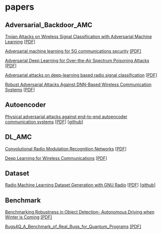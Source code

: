 # papers
## Adversarial_Backdoor_AMC
[Trojan Attacks on Wireless Signal Classification with Adversarial Machine Learning](https://ieeexplore.ieee.org/abstract/document/8935782) [[PDF](
https://arxiv.org/pdf/1910.10766.pdf?ref=https://githubhelp.com)]

[Adversarial machine learning for 5G communications security](https://onlinelibrary.wiley.com/doi/abs/10.1002/9781119723950.ch14) [[PDF]](https://arxiv.org/pdf/2101.02656)

[Adversarial Deep Learning for Over-the-Air Spectrum Poisoning Attacks](https://ieeexplore.ieee.org/abstract/document/8887196/) [[PDF](https://arxiv.org/pdf/1911.00500)]

[Adversarial attacks on deep-learning based radio signal classification](https://ieeexplore.ieee.org/abstract/document/8449065/) [[PDF](https://arxiv.org/pdf/1808.07713)]

[Robust Adversarial Attacks Against DNN-Based Wireless Communication Systems](https://dl.acm.org/doi/abs/10.1145/3460120.3484777?casa_token=w6vY99St3WIAAAAA:UL8kxGKfmCOaqPuVuSSohjh7HZpOTNR7KWHkkoYUgxgWBNZittKS5U5a-n6H2hf0X1a-36J01SD6rQ) [[PDF](https://dl.acm.org/doi/pdf/10.1145/3460120.3484777?casa_token=OcWboLd8vvYAAAAA:D5R6_3E00KScrQWK3bvt_w_9131UA22NLf7zg9sOjmNHXDSfw7ks03QLHK63ve2OuG7fbqjvNhT5hQ)]

## Autoencoder
[Physical adversarial attacks against end-to-end autoencoder communication systems](https://ieeexplore.ieee.org/abstract/document/8651357/) [[PDF](https://arxiv.org/pdf/1902.08391)] [[github](https://github.com/meysamsadeghi/Security-and-Robustness-of-Deep-Learning-in-Wireless-Communication-Systems)]






## DL_AMC
[Convolutional Radio Modulation Recognition
Networks](https://link.springer.com/chapter/10.1007/978-3-319-44188-7_16) [[PDF](https://arxiv.org/pdf/1602.04105.pdf?ref=https://githubhelp.com)]

[Deep Learning for Wireless Communications](https://link.springer.com/chapter/10.1007/978-3-030-31764-5_9) [[PDF](https://arxiv.org/pdf/2005.06068)]


## Dataset
[Radio Machine Learning Dataset Generation with GNU Radio](https://pubs.gnuradio.org/index.php/grcon/article/view/11) [[PDF](https://pubs.gnuradio.org/index.php/grcon/article/download/11/10)] [[github](https://github.com/radioML/examples/blob/master/modulation_recognition/RML2016.10a_VTCNN2_example.ipynb)]

## Benchmark
[Benchmarking Robustness in Object Detection- Autonomous Driving when Winter is Coming](https://arxiv.org/abs/1907.07484) [[PDF]](https://arxiv.org/abs/1907.07484)

[Bugs4Q_A_Benchmark_of_Real_Bugs_for_Quantum_Programs](https://ieeexplore.ieee.org/abstract/document/9678908/) [[PDF]](https://arxiv.org/pdf/2108.09744)
